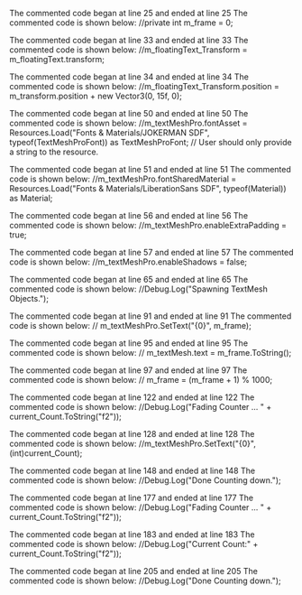 The commented code began at line 25 and ended at line 25
The commented code is shown below:
        //private int m_frame = 0;


The commented code began at line 33 and ended at line 33
The commented code is shown below:
            //m_floatingText_Transform = m_floatingText.transform;


The commented code began at line 34 and ended at line 34
The commented code is shown below:
            //m_floatingText_Transform.position = m_transform.position + new Vector3(0, 15f, 0);


The commented code began at line 50 and ended at line 50
The commented code is shown below:
                //m_textMeshPro.fontAsset = Resources.Load("Fonts & Materials/JOKERMAN SDF", typeof(TextMeshProFont)) as TextMeshProFont; // User should only provide a string to the resource.


The commented code began at line 51 and ended at line 51
The commented code is shown below:
                //m_textMeshPro.fontSharedMaterial = Resources.Load("Fonts & Materials/LiberationSans SDF", typeof(Material)) as Material;


The commented code began at line 56 and ended at line 56
The commented code is shown below:
                //m_textMeshPro.enableExtraPadding = true;


The commented code began at line 57 and ended at line 57
The commented code is shown below:
                //m_textMeshPro.enableShadows = false;


The commented code began at line 65 and ended at line 65
The commented code is shown below:
                //Debug.Log("Spawning TextMesh Objects.");


The commented code began at line 91 and ended at line 91
The commented code is shown below:
        //        m_textMeshPro.SetText("{0}", m_frame);


The commented code began at line 95 and ended at line 95
The commented code is shown below:
        //        m_textMesh.text = m_frame.ToString();


The commented code began at line 97 and ended at line 97
The commented code is shown below:
        //    m_frame = (m_frame + 1) % 1000;


The commented code began at line 122 and ended at line 122
The commented code is shown below:
                    //Debug.Log("Fading Counter ... " + current_Count.ToString("f2"));


The commented code began at line 128 and ended at line 128
The commented code is shown below:
                //m_textMeshPro.SetText("{0}", (int)current_Count);


The commented code began at line 148 and ended at line 148
The commented code is shown below:
            //Debug.Log("Done Counting down.");


The commented code began at line 177 and ended at line 177
The commented code is shown below:
                    //Debug.Log("Fading Counter ... " + current_Count.ToString("f2"));


The commented code began at line 183 and ended at line 183
The commented code is shown below:
                //Debug.Log("Current Count:" + current_Count.ToString("f2"));


The commented code began at line 205 and ended at line 205
The commented code is shown below:
            //Debug.Log("Done Counting down.");


